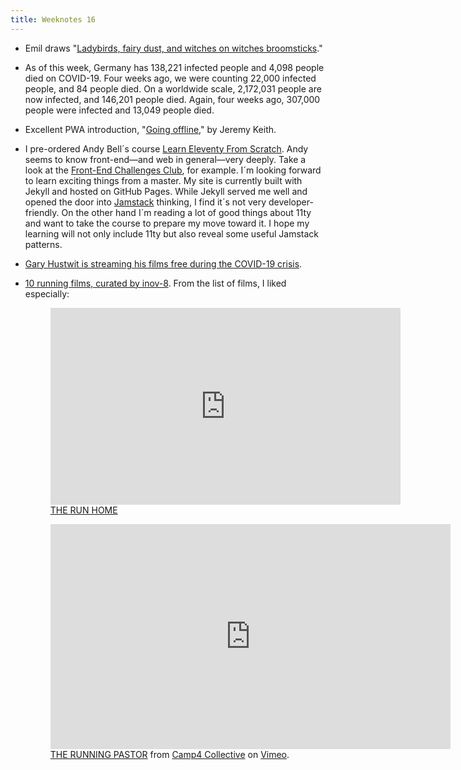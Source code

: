 ```yaml
---
title: Weeknotes 16
---
```

- Emil draws "[Ladybirds, fairy dust, and witches on witches broomsticks](/2020-04-12-ladybird-fairy-dust-witches-on-witches-broomsticks/)."
- As of this week, Germany has 138,221 infected people and 4,098 people died on COVID-19. Four weeks ago, we were  counting 22,000 infected people, and 84 people died. On a worldwide scale,  2,172,031 people are now infected, and 146,201 people died. Again, four weeks ago, 307,000 people were infected and 13,049 people died. 
- Excellent PWA introduction, "[Going offline](/2020-04-17-going-offline-video/)," by Jeremy Keith.
- I pre-ordered Andy Bell´s course [Learn Eleventy From Scratch](https://piccalil.li/course/learn-eleventy-from-scratch/). Andy seems to know front-end—and web in general—very deeply. Take a look at the [Front-End Challenges Club](https://piccalil.li/category/front-end%20challenges%20club/), for example. I´m looking forward to learn exciting things from a master. My site is currently built with Jekyll and hosted on GitHub Pages. While Jekyll served me well and opened the door into [Jamstack](https://jamstack.wtf) thinking, I find it´s not very developer-friendly. On the other hand I´m reading a lot of good things about 11ty and want to take the course to prepare my move toward it. I hope my learning will not only include 11ty but also reveal some useful Jamstack patterns. 
- [Gary Hustwit is streaming his films free during the COVID-19 crisis](https://www.hustwit.com).
- [10 running films, curated by inov-8](https://www.inov-8.com/blog/10-inspirational-running-films/). From the list of films, I liked especially: 
	
	<figure><iframe width="560" height="315" src="https://www.youtube.com/embed/6klZXokN_gw" frameborder="0" allow="accelerometer; autoplay; encrypted-media; gyroscope; picture-in-picture" allowfullscreen></iframe><figcaption><a href="ttps://www.youtube.com/watch?v=6klZXokN_gw">THE RUN HOME</a></figcaption></figure>

	<figure><iframe src="https://player.vimeo.com/video/340472874?color=ff9933&title=0&byline=0&portrait=0" width="640" height="360" frameborder="0" allow="autoplay; fullscreen" allowfullscreen></iframe><figcaption><a href="https://vimeo.com/340472874">THE RUNNING PASTOR</a> from <a href="https://vimeo.com/camp4collective">Camp4 Collective</a> on <a href="https://vimeo.com">Vimeo</a>.</figcaption></figure>

 